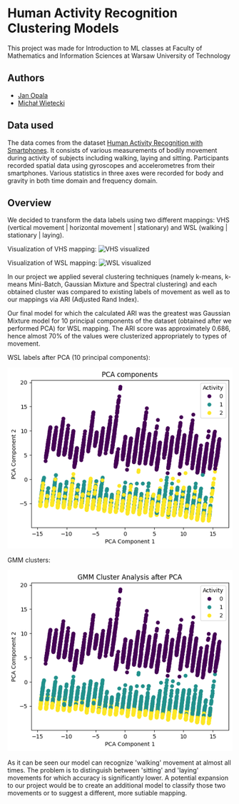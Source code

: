# Human Activity Recognition Clustering Models

This project was made for Introduction to ML classes at Faculty of Mathematics and Information Sciences at Warsaw University of Technology

## Authors
- [Jan Opala](https://github.com/opalajan)
- [Michał Wietecki](https://github.com/michalwietecki)

## Data used
The data comes from the dataset [Human Activity Recognition with Smartphones](https://www.kaggle.com/datasets/uciml/human-activity-recognition-with-smartphones).
It consists of various measurements of bodily movement during activity of subjects including walking, laying and sitting. Participants recorded spatial data using gyroscopes and accelerometres from their smartphones. Various statistics in three axes were recorded for body and gravity in both time domain and frequency domain.

## Overview
We decided to transform the data labels using two different mappings: VHS (vertical movement | horizontal movement | stationary) and WSL (walking | stationary | laying).

Visualization of VHS mapping:
![VHS visualized](https://github.com/JanOpala/HARClusteringModel/blob/main/vhs_3d.png)

Visualization of WSL mapping:
![WSL visualized](https://github.com/JanOpala/HARClusteringModel/blob/main/wsl_3d.png)

In our project we applied several clustering techniques (namely k-means, k-means Mini-Batch, Gaussian Mixture and Spectral clustering) and each obtained cluster was compared to existing labels of movement as well as to our mappings via ARI (Adjusted Rand Index).

Our final model for which the calculated ARI was the greatest was Gaussian Mixture model for 10 principal components of the dataset (obtained after we performed PCA) for WSL mapping. The ARI score 
was approximately 0.686, hence almost 70% of the values were clusterized appropriately to types of movement.

WSL labels after PCA (10 principal components):

![Labels after PCA](https://github.com/JanOpala/HARClusteringModel/blob/main/original_labels_pca.png)

GMM clusters:

![Gaussian Mixture Model](https://github.com/JanOpala/HARClusteringModel/blob/main/final_model_gmm10.png)

As it can be seen our model can recognize 'walking' movement at almost all times. The problem is to distinguish between 'sitting' and 'laying' movements for which accuracy is significantly lower. A potential expansion to our project would be to create an additional model to classify those two movements or to suggest a different, more sutiable mapping. 
